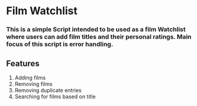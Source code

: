 # Film Watchlist

### This is a simple Script intended to be used as a film Watchlist where users can add film titles and their personal ratings. Main focus of this script is error handling.

## Features
  1. Adding films
  2. Removing films
  3. Removing duplicate entries
  4. Searching for films based on title 
